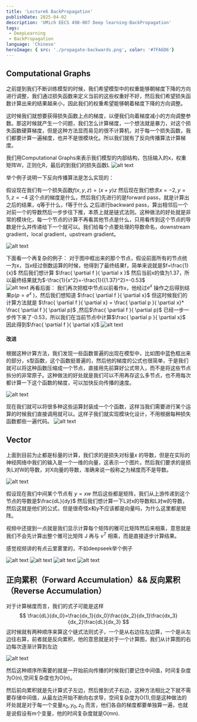 ```yaml
---
title: 'Lecture6 BackPropagation'
publishDate: 2025-04-02
description: 'UMich EECS 498-007 Deep learning-BackPropagation'
tags:
 - DeepLearning
 - BackPropagation
language: 'Chinese'
heroImage: { src: './propagate-backwards.png', color: '#7FA6D6'}
---
```

## Computational Graphs

之前提到我们不断训练模型的时候，我们希望模型中的权重能够朝梯度下降的方向进行调整，我们通过损失函数来定义当前的这些权重好不好，然后我们希望损失函数计算出来的结果越来小，因此我们的权重希望能够朝着梯度下降的方向调整。

这时候我们就想要获得损失函数上点的梯度，以便我们向着梯度减小的方向调整参数。那这时候就产生一个问题，我们怎么计算梯度，一个想法就是暴力，对这个损失函数硬算梯度，但是这种方法显而易见的很不计算机，对于每一个损失函数，我们都要计算一遍梯度，也并不是很模块化。所以我们就有了反向传播算法计算梯度。

我们用Computational Graphs来表示我们模型的内部结构，包括输入的x，权重矩阵W，正则化R，最后的到我们的损失函数L
![alt text](./截屏2025-03-27%2021.06.46.png)

举个例子说明一下反向传播算法是怎么实现的：

假设现在我们有一个损失函数$f(x,y,z)=(x+y)z$ 然后现在我们想求$x=-2,y=5,z=-4$ 这个点的梯度是什么，然后我们先进行的是forward pass，就是计算出之后的结果，q等于什么，f等于什么
之后进行backward pass，算出相邻后一个对前一个的导数然后一步步往下推，本质上就是链式法则。这种做法的好处就是非常的模块化，每一个节点的计算不再看其他节点是什么，只用看传到这个节点的导数是什么并传递给下一个就可以。我们给每个点要处理的导数命名，downstream gradient，local gradient，upstream gradient。

![alt text](./截屏2025-03-27%2021.17.55.png)

下面看一个再复杂的例子：
对于图中框出来的那个节点，假设前面所有的节点统一为x，当x经过倒数运算的时候，他得到了最终结果f，简单来说就是$f=\frac{1}{x}$  然后我们想计算  $\frac{ \partial f }{ \partial x }$  然后当前x的值为1.37，所以最终结果就为$-\frac{1}{x^2}=-\frac{1}{{1.37}^2}=-0.53$    
![alt text](./截屏2025-03-27%2021.50.19.png)
再看后面：
我们再次把框中节点以前看作x，他经过$e^x$ 操作之后得到结果p($p = e^x$ )，然后我们想知道 $\frac{ \partial f }{ \partial x}$ 但这时候我们的计算方法就是 $\frac{ \partial f }{ \partial x} =  \frac{ \partial p }{ \partial x}* \frac{ \partial f }{ \partial p}$ ,然后$\frac{ \partial f }{ \partial p}$ 已经一步一步传下来了-0.53，所以我们在当前节点中计算$\frac{ \partial p }{ \partial x}$ 因此得到$\frac{ \partial f }{ \partial x}$ 
![alt text](./截屏2025-03-27%2022.00.00.png)

#### 改进

根据这种计算方法，我们发现一些函数普遍的出现在模型中，比如图中蓝色框出来的部分，s型函数，这个函数挺普遍的，然后他的梯度的公式也很简单，于是我们就可以将这种函数压缩成一个节点，直接用先前算好公式带入，而不是将这些节点拆分的非常原子。这种做法的好处就是我们可以不用再存这么多节点，也不用每次都计算一下这个函数的梯度，可以加快反向传播的速度。
 
![alt text](./截屏2025-03-28%2023.19.17.png)


  现在我们就可以将很多种这些运算封装成一个个函数，这样当我们需要进行某个运算的时候我们直接调用就可以。这样子我们就实现模块化设计，不用根据每种损失函数都些一遍代码。
  ![alt text](./截屏2025-03-30%2019.47.43.png)

## Vector

上面到目前为止都是标量的计算，我们求的是损失对标量$x$ 的导数，但是在实际的神经网络中我们的输入是一个一维的向量，这表示一个图片。然后我们要求的是损失L对W的导数，对X向量的导数，准确来说一般称之为梯度而不是导数。

![alt text](./截屏2025-04-02%2021.53.52.png)

假设现在我们中间某个节点有 $y=xw$ 然后这些都是矩阵，我们从上游传递到这个节点的导数是$\frac{dL}{dy}$ 然后我们想计算一下L对x的导数和L对w的导数，然后这就是他们的公式，但是很奇怪x和y不应该都是向量吗，为什么这里都是矩阵。

视频中还提到一点就是我们显示计算每个矩阵的雅可比矩阵然后来相乘，意思就是我们不会先计算出整个雅可比矩阵 J 再与 $v^T$ 相乘，而是直接逐步计算结果。

感觉视频讲的有点云里雾里的，不如deepseek举个例子

![alt text](./截屏2025-04-02%2022.29.17.png)
![alt text](./截屏2025-04-02%2022.29.38.png)
![alt text](./截屏2025-04-02%2022.29.53.png)
![alt text](./截屏2025-04-02%2022.30.19.png)


## 正向累积（Forward Accumulation）&& 反向累积（Reverse Accumulation）

对于计算梯度而言，我们的式子可能是这样 
$$
\frac{dL}{dx_0}=\frac{dx_1}{dx_0}\frac{dx_2}{dx_1}\frac{dx_3}{dx_2}\frac{dL}{dx_3}
$$ 
这时候就有两种顺序来算这个链式法则式子，一个是从右边往左边算，一个是从左边往右算，前者就是反向累积，他的意思就是对于一个计算图，我们从计算图的右边每次逐渐计算到左边

![alt text](./截屏2025-04-02%2022.44.37.png)

然后这种顺序所需要的就是一开始前向传播的时候我们要记住中间值，时间复杂度为O(n),空间复杂度也为O(n)。

然后前向累积就是先计算式子左边，然后推到式子右边，这种方法相比之下就不需要存储中间值，从最左边开始不断向右求导，空间复杂度为O(1),但是这种做法的坏处就是对于每一个变量$x_0,y_0,z_0$ 而言，他们各自的梯度都要单独算一遍，也就是说假设有m个变量，他的时间复杂度就是O(mn).

